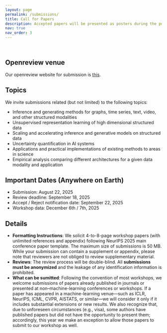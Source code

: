```yaml
---
layout: page
permalink: /submissions/
title: Call for Papers
description: Accepted papers will be presented as posters during the poster sessions. Selected works will also be highlighted as contributed talks.
nav: true
nav_order: 3
---
```


<br>

## Openreview venue
Our openreview website for submission is [this](https://openreview.net/group?id=NeurIPS.cc/2025/Workshop/SPIGM).


## Topics

We invite submissions related (but not limited) to the following topics:

* Inference and generating methods for graphs, time series, text, video, and other structured modalities
* Unsupervised representation learning of high dimensional structured data
* Scaling and accelerating inference and generative models on structured data
* Uncertainty quantification in AI systems
* Applications and practical implementations of existing methods to areas in science
* Empirical analysis comparing different architectures for a given data modality and application


## Important Dates (Anywhere on Earth) 

* Submission: August 22, 2025
* Review deadline: September 18, 2025
* Accept / Reject notification date: September 22, 2025
* Workshop data: December 6th / 7th, 2025

## Details

*   **Formatting Instructions**: We solicit 4-to-8-page workshop papers (with unlimited references and appendix) following NeurIPS 2025 main conference paper template. The maximum size of submissions is 50 MB. While your submission can contain a supplement or appendix, please note that reviewers are not obliged to review supplementary material.
*   **Reviews**: The review process will be double-blind. All **submissions must be anonymized** and the leakage of any identification information is prohibited.
* **What can be sumitted**: Following the convention of most workshops, we welcome submissions of papers already published in journals or presented at non–machine-learning conferences or workshops. If a paper has appeared in a machine-learning venue—such as ICLR, NeurIPS, ICML, CVPR, AISTATS, or similar—we will consider it only if it includes substantial extensions or new results. We also recognize that, due to unforeseen circumstances (e.g., visa), some authors have published papers but did not have the opportunity to present them; accordingly, this year we make an exception to allow those papers to submit to our workshop as well.


<!-- 

*   Submission Deadline: <s><code class="language-plaintext highlighter-rouge">May 25</code></s> `May 27, 2024` [UPDATE (5/23): Extended for 2 days. This's the hard deadline for all submissions.]
*   Review Bidding Period: `May 27-29, 2024`
*   Reviewer Deadline: `June 13, 2024`
*   Acceptance Notification: `June 16, 2024`
*   Camera Ready Deadline: `July 19, 2024`
*   Workshop Date: `July 26, 2024`

## Submission Details

To ensure your submission is considered, please adhere to the following guidelines:


*   **Formatting Instructions**: We solicit 4-to-8-page workshop papers (with unlimited references and appendix) following our **[LaTeX template](https://www.overleaf.com/read/ybgbzctsxqwj#61abdc)** (edited from ICML 2024 main conference paper template). The maximum size of submissions is 50 MB. While your submission can contain a supplement or appendix, please note that reviewers are not obliged to review supplementary material.
*   **Reviews**: The review process will be double-blind. All **submissions must be anonymized** and the leakage of any identification information is prohibited.

To submit your work, please visit the **[OpenReview](https://openreview.net/group?id=ICML.cc/2024/Workshop/SPIGM)**.
## Questions

If you have any questions, please do not hesitate to contact us at [spigmworkshop2024@gmail.com](mailto:spigmworkshop2024@gmail.com). -->
